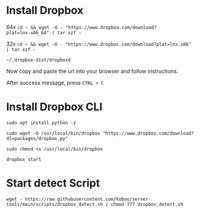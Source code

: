 # Install Dropbox

64x 
``cd ~ && wget -O - "https://www.dropbox.com/download?plat=lnx.x86_64" | tar xzf -``

32x 
``cd ~ && wget -O - "https://www.dropbox.com/download?plat=lnx.x86" | tar xzf -``

``~/.dropbox-dist/dropboxd``

Now copy and paste the url into your browser and follow instructions. 

After success message, press ``CTRL + C``


# Install Dropbox CLI

``sudo apt install python -y``

``sudo wget -O /usr/local/bin/dropbox "https://www.dropbox.com/download?dl=packages/dropbox.py"``

``sudo chmod +x /usr/local/bin/dropbox``

``dropbox start``

# Start detect Script

``wget - https://raw.githubusercontent.com/Koboo/server-tools/main/scripts/dropbox_detect.sh | chmod 777 dropbox_detect.sh``
